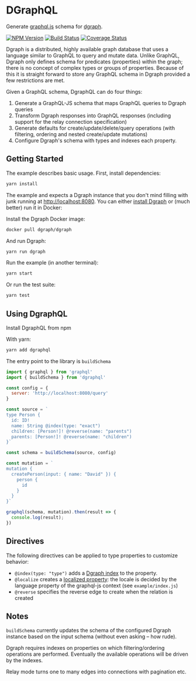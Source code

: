 # DGraphQL

Generate [graphql.js](https://github.com/graphql/graphql-js) schema for [dgraph](https://github.com/dgraph-io/dgraph).

[![NPM Version](https://badge.fury.io/js/dgraphql.svg)](http://badge.fury.io/js/dgraphql)
[![Build Status](https://travis-ci.org/dpeek/dgraphql.svg?branch=master)](https://travis-ci.org/dpeek/dgraphql?branch=master)
[![Coverage Status](https://coveralls.io/repos/dpeek/dgraphql/badge.svg?branch=master)](https://coveralls.io/r/dpeek/dgraphql?branch=master)

Dgraph is a distributed, highly available graph database that uses a language
similar to GraphQL to query and mutate data. Unlike GraphQL, Dgraph only defines
schema for predicates (properties) within the graph; there is no concept of
complex types or groups of properties. Because of this it is straight forward to
store any GraphQL schema in Dgraph provided a few restrictions are met.

Given a GraphQL schema, DgraphQL can do four things:

1. Generate a GraphQL-JS schema that maps GraphQL queries to Dgraph queries
2. Transform Dgraph responses into GraphQL responses (including support for the
   relay connection specification)
3. Generate defaults for create/update/delete/query operations (with filtering,
   ordering and nested create/update mutations)
4. Configure Dgraph's schema with types and indexes each property.

## Getting Started

The example describes basic usage. First, install dependencies:

```sh
yarn install
```

The example and expects a Dgraph instance that you don't mind filling with junk
running at <http://localhost:8080>. You can either [install Dgraph](https://docs.dgraph.io/v0.7.7/get-started#system-installation)
or (much better) run it in Docker:

Install the Dgraph Docker image:

```sh
docker pull dgraph/dgraph
```

And run Dgraph:

```sh
yarn run dgraph
```

Run the example (in another terminal):

```sh
yarn start
```

Or run the test suite:

```sh
yarn test
```

## Using DgraphQL

Install DgraphQL from npm

With yarn:

```sh
yarn add dgraphql
```

The entry point to the library is `buildSchema`

```javascript
import { graphql } from 'graphql'
import { buildSchema } from 'dgraphql'

const config = {
  server: 'http://localhost:8080/query'
}

const source = `
type Person {
  id: ID!
  name: String @index(type: "exact")
  children: [Person!]! @reverse(name: "parents")
  parents: [Person!]! @reverse(name: "children")
}`

const schema = buildSchema(source, config)

const mutation = `
mutation {
  createPerson(input: { name: "David" }) {
    person {
      id
    }
  }
}`

graphql(schema, mutation).then(result => {
  console.log(result);
})
```

## Directives

The following directives can be applied to type properties to
customize behavior:

- `@index(type: "type")` adds a [Dgraph index](https://docs.dgraph.io/v0.7.7/query-language/#indexing)
to the property.
- `@localize` creates a [localized property](https://docs.dgraph.io/v0.7.7/query-language/#language):
the locale is decided by the language property of the graphql-js context (see `example/index.js`)
- `@reverse` specifies the reverse edge to create when the relation is created

## Notes

`buildSchema` currently updates the schema of the configured Dgraph instance
based on the input schema (without even asking – how rude).

Dgraph requires indexes on properties on which filtering/ordering operations are
performed. Eventually the available operations will be driven by the indexes.

Relay mode turns one to many edges into connections with pagination etc.
